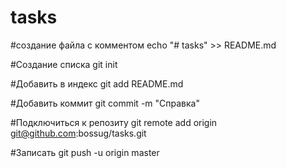 # tasks
#создание файла с комментом
echo "# tasks" >> README.md

#Создание списка
git init

#Добавить в индекс
git add README.md

#Добавить коммит
git commit -m "Справка"

#Подключиться к репозиту
git remote add origin git@github.com:bossug/tasks.git

#Записать
git push -u origin master
